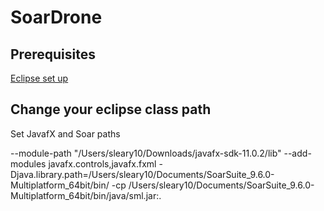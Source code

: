 # SoarDrone

## Prerequisites
[Eclipse set up](https://www.youtube.com/watch?v=bC4XB6JAaoU)

## Change your eclipse class path
Set JavafX and Soar paths

--module-path "/Users/sleary10/Downloads/javafx-sdk-11.0.2/lib" --add-modules javafx.controls,javafx.fxml -Djava.library.path=/Users/sleary10/Documents/SoarSuite_9.6.0-Multiplatform_64bit/bin/ -cp /Users/sleary10/Documents/SoarSuite_9.6.0-Multiplatform_64bit/bin/java/sml.jar:.



